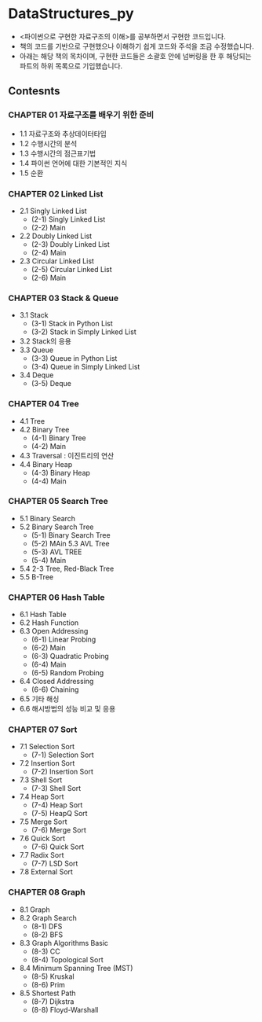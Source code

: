 # DataStructures_py
- <파이썬으로 구현한 자료구조의 이해>를 공부하면서 구현한 코드입니다.
- 책의 코드를 기반으로 구현했으나 이해하기 쉽게 코드와 주석을 조금 수정했습니다.
- 아래는 해당 책의 목차이며, 구현한 코드들은 소괄호 안에 넘버링을 한 후 해당되는 파트의 하위 목록으로 기입했습니다.


## Contesnts

### CHAPTER 01 자료구조를 배우기 위한 준비
- 1.1 자료구조와 추상데이터타입
- 1.2 수행시간의 분석
- 1.3 수행시간의 점근표기법
- 1.4 파이썬 언어에 대한 기본적인 지식
- 1.5 순환


### CHAPTER 02 Linked List
- 2.1 Singly Linked List
    - (2-1) Singly Linked List
    - (2-2) Main
- 2.2 Doubly Linked List
    - (2-3) Doubly Linked List
    - (2-4) Main
- 2.3 Circular Linked List
    - (2-5) Circular Linked List
    - (2-6) Main


### CHAPTER 03 Stack & Queue
- 3.1 Stack
  - (3-1) Stack in Python List
  - (3-2) Stack in Simply Linked List
- 3.2 Stack의 응용
- 3.3 Queue
  - (3-3) Queue in Python List
  - (3-4) Queue in Simply Linked List
- 3.4 Deque
  - (3-5) Deque


### CHAPTER 04 Tree
- 4.1 Tree
- 4.2 Binary Tree
  - (4-1) Binary Tree
  - (4-2) Main
- 4.3 Traversal : 이진트리의 연산
- 4.4 Binary Heap
  - (4-3) Binary Heap
  - (4-4) Main


### CHAPTER 05 Search Tree
- 5.1 Binary Search
- 5.2 Binary Search Tree
  - (5-1) Binary Search Tree
  - (5-2) MAin
5.3 AVL Tree
  - (5-3) AVL TREE
  - (5-4) Main
- 5.4 2-3 Tree, Red-Black Tree
- 5.5 B-Tree


### CHAPTER 06 Hash Table
- 6.1 Hash Table
- 6.2 Hash Function
- 6.3 Open Addressing
  - (6-1) Linear Probing
  - (6-2) Main
  - (6-3) Quadratic Probing
  - (6-4) Main 
  - (6-5) Random Probing 
- 6.4 Closed Addressing
  - (6-6) Chaining
- 6.5 기타 해싱
- 6.6 해시방법의 성능 비교 및 응용

### CHAPTER 07 Sort
- 7.1 Selection Sort
  - (7-1) Selection Sort
- 7.2 Insertion Sort
  - (7-2) Insertion Sort
- 7.3 Shell Sort
  - (7-3) Shell Sort
- 7.4 Heap Sort
  - (7-4) Heap Sort
  - (7-5) HeapQ Sort
- 7.5 Merge Sort
  - (7-6) Merge Sort
- 7.6 Quick Sort
  - (7-6) Quick Sort
- 7.7 Radix Sort
  - (7-7) LSD Sort
- 7.8 External Sort


### CHAPTER 08 Graph
- 8.1 Graph
- 8.2 Graph Search
  - (8-1) DFS
  - (8-2) BFS
- 8.3 Graph Algorithms Basic
  - (8-3) CC
  - (8-4) Topological Sort
- 8.4 Minimum Spanning Tree (MST)
  - (8-5) Kruskal
  - (8-6) Prim
- 8.5 Shortest Path
  - (8-7) Dijkstra
  - (8-8) Floyd-Warshall
 
